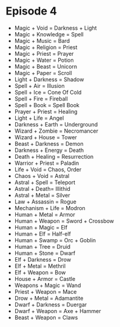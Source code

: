 # Episode 4

- Magic + Void = Darkness + Light
- Magic + Knowledge = Spell
- Magic + Music = Bard
- Magic + Religion = Priest
- Magic + Priest = Prayer
- Magic + Water = Potion
- Magic + Beast = Unicorn
- Magic + Paper = Scroll
- Light + Darkness = Shadow
- Spell + Air = Illusion
- Spell + Ice = Cone Of Cold
- Spell + Fire = Fireball
- Spell + Book = Spell Book
- Prayer + Priest = Healing
- Light + Life = Angel
- Darkness + Earth = Underground
- Wizard + Zombie = Necromancer
- Wizard + House = Tower
- Beast + Darkness = Demon
- Darkness + Energy = Death
- Death + Healing = Resurrection
- Warrior + Priest = Paladin
- Life + Void = Chaos, Order
- Chaos + Void = Astral
- Astral + Spell = Teleport
- Astral + Death= Illithid
- Astral + Metal = Silver
- Law + Assassin = Rogue
- Mechanism + Life = Modron
- Human + Metal = Armor
- Human + Weapon = Sword + Crossbow
- Human + Magic = Elf
- Human + Elf = Half-elf
- Human + Swamp = Orc + Goblin
- Human + Tree = Druid
- Human + Stone = Dwarf
- Elf + Darkness = Drow
- Elf + Metal = Methril
- Elf + Weapon = Bow
- House + Armor = Castle
- Weapons + Magic = Wand
- Priest + Weapon = Mace
- Drow + Metal = Adamantite
- Dwarf + Darkness = Duergar
- Dwarf + Weapon = Axe + Hammer
- Beast + Weapon = Claws
